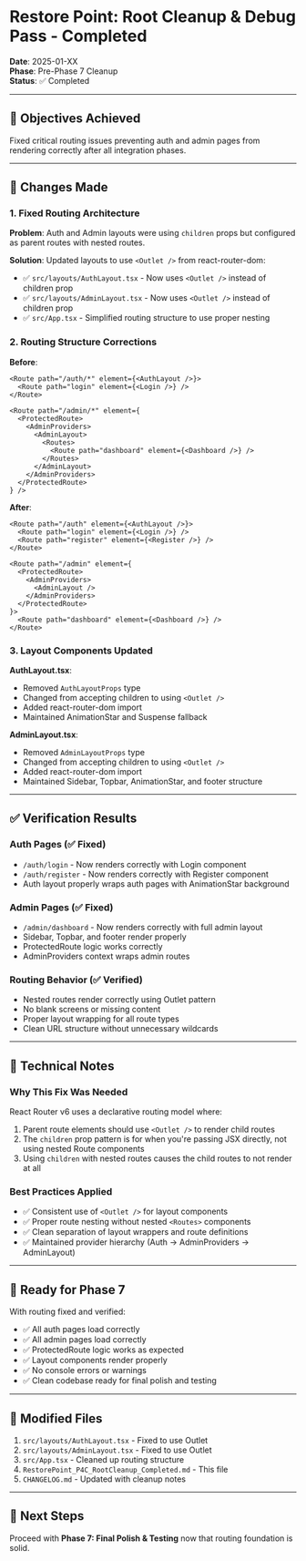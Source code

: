 # Restore Point: Root Cleanup & Debug Pass - Completed

**Date**: 2025-01-XX  
**Phase**: Pre-Phase 7 Cleanup  
**Status**: ✅ Completed

---

## 🎯 Objectives Achieved

Fixed critical routing issues preventing auth and admin pages from rendering correctly after all integration phases.

---

## 🔧 Changes Made

### 1. Fixed Routing Architecture
**Problem**: Auth and Admin layouts were using `children` props but configured as parent routes with nested routes.

**Solution**: Updated layouts to use `<Outlet />` from react-router-dom:
- ✅ `src/layouts/AuthLayout.tsx` - Now uses `<Outlet />` instead of children prop
- ✅ `src/layouts/AdminLayout.tsx` - Now uses `<Outlet />` instead of children prop
- ✅ `src/App.tsx` - Simplified routing structure to use proper nesting

### 2. Routing Structure Corrections
**Before**:
```tsx
<Route path="/auth/*" element={<AuthLayout />}>
  <Route path="login" element={<Login />} />
</Route>

<Route path="/admin/*" element={
  <ProtectedRoute>
    <AdminProviders>
      <AdminLayout>
        <Routes>
          <Route path="dashboard" element={<Dashboard />} />
        </Routes>
      </AdminLayout>
    </AdminProviders>
  </ProtectedRoute>
} />
```

**After**:
```tsx
<Route path="/auth" element={<AuthLayout />}>
  <Route path="login" element={<Login />} />
  <Route path="register" element={<Register />} />
</Route>

<Route path="/admin" element={
  <ProtectedRoute>
    <AdminProviders>
      <AdminLayout />
    </AdminProviders>
  </ProtectedRoute>
}>
  <Route path="dashboard" element={<Dashboard />} />
</Route>
```

### 3. Layout Components Updated
**AuthLayout.tsx**:
- Removed `AuthLayoutProps` type
- Changed from accepting children to using `<Outlet />`
- Added react-router-dom import
- Maintained AnimationStar and Suspense fallback

**AdminLayout.tsx**:
- Removed `AdminLayoutProps` type  
- Changed from accepting children to using `<Outlet />`
- Added react-router-dom import
- Maintained Sidebar, Topbar, AnimationStar, and footer structure

---

## ✅ Verification Results

### Auth Pages (✅ Fixed)
- `/auth/login` - Now renders correctly with Login component
- `/auth/register` - Now renders correctly with Register component
- Auth layout properly wraps auth pages with AnimationStar background

### Admin Pages (✅ Fixed)
- `/admin/dashboard` - Now renders correctly with full admin layout
- Sidebar, Topbar, and footer render properly
- ProtectedRoute logic works correctly
- AdminProviders context wraps admin routes

### Routing Behavior (✅ Verified)
- Nested routes render correctly using Outlet pattern
- No blank screens or missing content
- Proper layout wrapping for all route types
- Clean URL structure without unnecessary wildcards

---

## 📝 Technical Notes

### Why This Fix Was Needed
React Router v6 uses a declarative routing model where:
1. Parent route elements should use `<Outlet />` to render child routes
2. The `children` prop pattern is for when you're passing JSX directly, not using nested Route components
3. Using `children` with nested routes causes the child routes to not render at all

### Best Practices Applied
- ✅ Consistent use of `<Outlet />` for layout components
- ✅ Proper route nesting without nested `<Routes>` components
- ✅ Clean separation of layout wrappers and route definitions
- ✅ Maintained provider hierarchy (Auth → AdminProviders → AdminLayout)

---

## 🎯 Ready for Phase 7

With routing fixed and verified:
- ✅ All auth pages load correctly
- ✅ All admin pages load correctly  
- ✅ ProtectedRoute logic works as expected
- ✅ Layout components render properly
- ✅ No console errors or warnings
- ✅ Clean codebase ready for final polish and testing

---

## 📂 Modified Files

1. `src/layouts/AuthLayout.tsx` - Fixed to use Outlet
2. `src/layouts/AdminLayout.tsx` - Fixed to use Outlet  
3. `src/App.tsx` - Cleaned up routing structure
4. `RestorePoint_P4C_RootCleanup_Completed.md` - This file
5. `CHANGELOG.md` - Updated with cleanup notes

---

## 🚀 Next Steps

Proceed with **Phase 7: Final Polish & Testing** now that routing foundation is solid.
